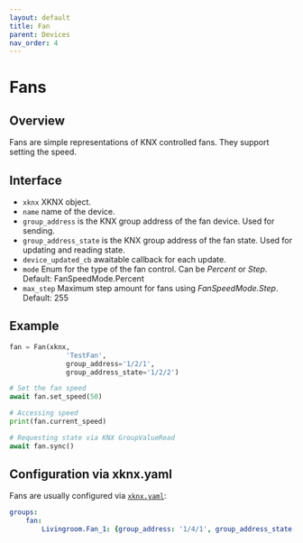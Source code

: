 ```yaml
---
layout: default
title: Fan
parent: Devices
nav_order: 4
---
```


# [](#header-1)Fans

## [](#header-2)Overview

Fans are simple representations of KNX controlled fans. They support setting the speed.

## [](#header-2)Interface

- `xknx` XKNX object.
- `name` name of the device.
- `group_address` is the KNX group address of the fan device. Used for sending.
- `group_address_state` is the KNX group address of the fan state. Used for updating and reading state.
- `device_updated_cb` awaitable callback for each update.
- `mode` Enum for the type of the fan control. Can be *Percent* or *Step*. Default: FanSpeedMode.Percent
- `max_step` Maximum step amount for fans using *FanSpeedMode.Step*. Default: 255

## [](#header-2)Example

```python
fan = Fan(xknx,
              'TestFan',
              group_address='1/2/1',
              group_address_state='1/2/2')

# Set the fan speed
await fan.set_speed(50)

# Accessing speed
print(fan.current_speed)

# Requesting state via KNX GroupValueRead
await fan.sync()
```

## [](#header-2)Configuration via **xknx.yaml**

Fans are usually configured via [`xknx.yaml`](/configuration):

```yaml
groups:
    fan:
        Livingroom.Fan_1: {group_address: '1/4/1', group_address_state: '1/4/2' }
```
